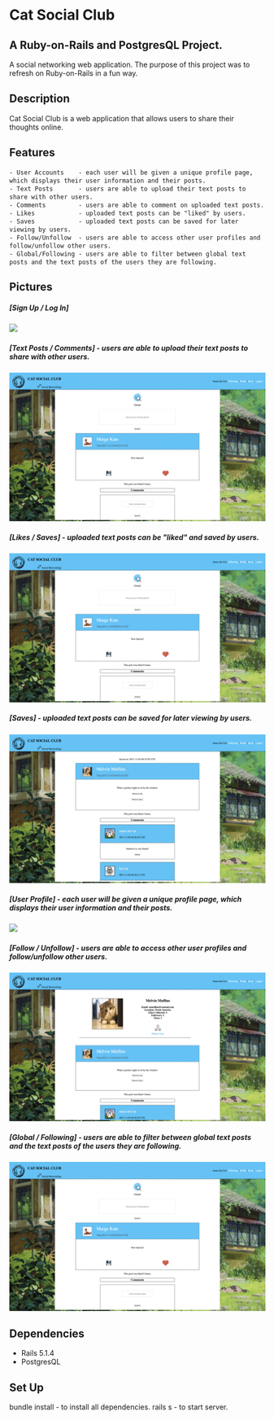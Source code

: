 # Cat Social Club

## A Ruby-on-Rails and PostgresQL Project. 

A social networking web application. 
The purpose of this project was to refresh on Ruby-on-Rails in a fun way. 

## Description

Cat Social Club is a web application that allows users to share their thoughts online.

## Features
	- User Accounts    - each user will be given a unique profile page, which displays their user information and their posts. 
	- Text Posts       - users are able to upload their text posts to share with other users.
	- Comments         - users are able to comment on uploaded text posts. 
	- Likes            - uploaded text posts can be "liked" by users.
	- Saves            - uploaded text posts can be saved for later viewing by users. 
	- Follow/Unfollow  - users are able to access other user profiles and follow/unfollow other users.
	- Global/Following - users are able to filter between global text posts and the text posts of the users they are following. 

## Pictures

##### [Sign Up / Log In]
<img src="/public/signup.png">

##### [Text Posts / Comments] - users are able to upload their text posts to share with other users.
<img src="/public/w.gif">

##### [Likes / Saves] - uploaded text posts can be "liked" and saved by users.
<img src="/public/ls.gif">

##### [Saves] - uploaded text posts can be saved for later viewing by users.
<img src="/public/s.gif">

##### [User Profile] - each user will be given a unique profile page, which displays their user information and their posts.
<img src="/public/user.png">

##### [Follow / Unfollow] - users are able to access other user profiles and follow/unfollow other users.
<img src="/public/fu.gif">

##### [Global / Following] - users are able to filter between global text posts and the text posts of the users they are following.
<img src="/public/gf.gif">


## Dependencies
 - Rails 5.1.4
 - PostgresQL

## Set Up

bundle install - to install all dependencies.
rails s - to start server.